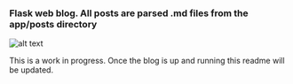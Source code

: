 ### Flask web blog. All posts are parsed .md files from the app/posts directory
![alt text](https://i.imgur.com/WOxwQUL.png")

This is a work in progress. Once the blog is up and running this readme will be updated.